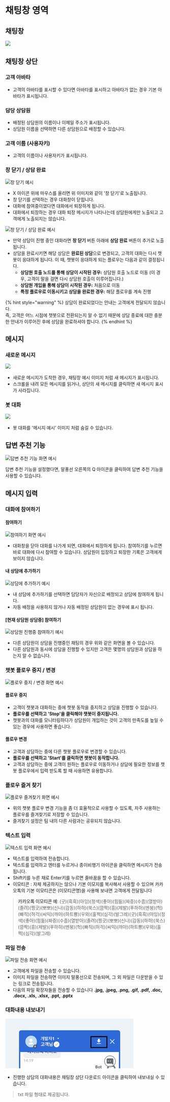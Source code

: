# 채팅창 영역

## 채팅창 <a id="chat-window"></a>

![](../../.gitbook/assets/openbeta_chat_%20%287%29.png)

## 채팅창 상단 <a id="chat-window-top"></a>

### 고객 아바타 <a id="enduser-avater"></a>

* 고객의 아바타를 표시할 수 있다면 아바타를 표시하고 아바타가 없는 경우 기본 아바타가 표시됩니다.

### 담당 상담원 <a id="assigned-agent"></a>

* 배정된 상담원의 이름이나 이메일 주소가 표시됩니다.
* 상담원 이름을 선택하면 다른 상담원으로 배정할 수 있습니다.

###  고객 이름 \(사용자키\) <a id="enduser-display-name"></a>

* 고객의 이름이나 사용자키가 표시됩니다.

### 창 닫기 / 상담 완료 <a id="close"></a>

![&#xCC3D; &#xB2EB;&#xAE30; &#xC608;&#xC2DC;](../../.gitbook/assets/openbeta_.png)

* X 아이콘 위에 마우스를 올리면 위 이미지와 같이 '창 닫기'로 노출됩니다.
* 창 닫기를 선택하는 경우 대화창이 닫힙니다.
* 대화에 참여중이었다면 대화에서 퇴장하게 됩니다.
* 대화에서 퇴장하는 경우 대화 퇴장 메시지가 나타나는데 상담원에게만 노출되고 고객에게 노출되지는 않습니다.

![&#xCC3D; &#xB2EB;&#xAE30; / &#xC0C1;&#xB2F4; &#xC644;&#xB8CC; &#xC608;&#xC2DC;](../../.gitbook/assets/openbeta_%20%282%29.png)

* 만약 상담이 진행 중인 대화라면 **창 닫기** 버튼 아래에 **상담 완료** 버튼이 추가로 노출됩니다.
* 상담을 완료시키면 해당 상담은 **완료된 상담**으로 변경되고, 고객의 대화는 다시 챗봇이 응대하게 됩니다. 이 때, 챗봇이 응대하게 되는 플로우는 다음과 같이 결정됩니다.
  * **상담원 호출 노드를 통해 상담이 시작된 경우:** 상담원 호출 노드로 이동  \(이 경우, 고객이 말을 걸면 다시 상담원 호출이 이루어집니다.\)
  * **상담원 개입을 통해 상담이 시작된 경우:** 처음으로 이동
  * **특정 플로우로 이동시키고 상담을 완료한 경우:** 해당 플로우를 계속 진행

{% hint style="warning" %}
상담이 완료되었다는 안내는 고객에게 전달되지 않습니다.  
즉, 고객은 어느 시점에 챗봇으로 전환되는지 알 수 없기 때문에 상담 종료에 대한 충분한 안내가 이루어진 후에 상담을 완료하셔야 합니다.
{% endhint %}

## 메시지 <a id="message"></a>

### 새로운 메시지 <a id="new-message"></a>

![](../../.gitbook/assets/openbeta_chat_.png)

* 새로운 메시지가 도착한 경우, 채팅창 예시 이미지 처럼 새 메시지가 표시됩니다.
* 스크롤을 내려 모든 메시지를 읽거나, 상단의 새 메시지를 클릭하면 새 메시지 표시가 사라집니다.

### 봇 대화 <a id="bot-conversation"></a>

![](../../.gitbook/assets/openbeta_chat_%20%2814%29.png)

* 봇 대화를 '메시지 예시' 이미지 처럼 숨길 수 있습니다.

## 답변 추천 기능 <a id="recommended-answer"></a>

![&#xB2F5;&#xBCC0; &#xCD94;&#xCC9C; &#xAE30;&#xB2A5; &#xD654;&#xBA74; &#xC608;&#xC2DC;](../../.gitbook/assets/openbeta_chat_%20%284%29.png)

답변 추천 기능을 설정했다면, 말풍선 오른쪽의 Q 아이콘을 클릭하여 답변 추천 기능을 사용할 수 있습니다.

## 메시지 입력 <a id="message-input"></a>

### 대화에 참여하기 <a id="join-chat"></a>

#### 참여하기 <a id="join"></a>

![&#xCC38;&#xC5EC;&#xD558;&#xAE30; &#xD654;&#xBA74; &#xC608;&#xC2DC;](../../.gitbook/assets/_.png)

* 대화창을 닫아 대화를 나가게 되면, 대화에서 퇴장하게 됩니다. 참여하기를 누르면 바로 대화에 다시 참여할 수 있습니다. 상담원이 입장하고 퇴장한 기록은 고객에게 보이지 않습니다.

#### 내 상담에 추가하기 <a id="add-conversation"></a>

![&#xC0C1;&#xB2F4;&#xC5D0; &#xCD94;&#xAC00;&#xD558;&#xAE30; &#xC608;&#xC2DC;](../../.gitbook/assets/_-_.png)

* 내 상담에 추가하기를 선택하면 담당자가 자신으로 배정되고 상담에 참여하게 됩니다.
* 자동 배정을 사용하지 않거나 자동 배정된 상담원이 없는 경우에 표시 됩니다.

#### \[현재 상담원 상담중\] 참여하기 <a id="join-other"></a>

![&#xC0C1;&#xB2F4;&#xC6D0; &#xC9C4;&#xD589;&#xC911; &#xCC38;&#xC5EC;&#xD558;&#xAE30; &#xC608;&#xC2DC;](../../.gitbook/assets/_-_%20%281%29.png)

* 다른 상담원이 상담을 진행중인 채팅의 경우 위와 같은 화면을 볼 수 있습니다.
* 다른 상담원과 동시에 상담을 진행할 수 있지만 고객은 몇명의 상담원과 상담을 하는지 알 수 없습니다.

### 챗봇 플로우 중지 / 변경 <a id="flow-start-stop"></a>

![&#xD50C;&#xB85C;&#xC6B0; &#xC911;&#xC9C0; / &#xBCC0;&#xACBD; &#xD654;&#xBA74; &#xC608;&#xC2DC;](../../.gitbook/assets/openbeta_chat_%20%2810%29.png)

#### 플로우 중지 <a id="stop-flow"></a>

* 고객이 챗봇과 대화하는 중에 챗봇 동작을 중지하고 상담을 진행할 수 있습니다.
* **플로우를 선택하고 'Stop'을 클릭해야 챗봇이 중지됩니다.**
* 챗봇과의 대화를 모니터링하다가 상담원이 개입하는 것이 고객의 만족도를 높일 수 있는 경우에 사용하면 좋습니다.

#### 플로우 변경 <a id="flow-change"></a>

* 고객과 상담하는 중에 다른 챗봇 플로우로 변경할 수 있습니다.
* **플로우를 선택하고 'Start'를 클릭하면 챗봇이 동작합니다.**
* 고객과 상담하는 중에 고객이 원하는 플로우로 이동하거나 상담에 필요한 정보를 챗봇 플로우에서 입력 받도록 할 때 사용하면 유용합니다.

### 플로우 즐겨 찾기 <a id="favorite-flow"></a>

![&#xD50C;&#xB85C;&#xC6B0; &#xC990;&#xACA8;&#xCC3E;&#xAE30; &#xD654;&#xBA74; &#xC608;&#xC2DC;](../../.gitbook/assets/openbeta_chat_-_%20%281%29.png)

* 위의 챗봇 플로우 변경 기능을 좀 더 효율적으로 사용할 수 있도록, 자주 사용하는 플로우를 즐겨찾기로 저장할 수 있습니다.
* 즐겨찾기 설정은 팀 내의 다른 사람과는 공유되지 않습니다.

### 텍스트 입력 <a id="text-input"></a>

![&#xD14D;&#xC2A4;&#xD2B8; &#xC785;&#xB825; &#xD654;&#xBA74; &#xC608;&#xC2DC;](../../.gitbook/assets/openbeta_chat_%20%282%29.png)

* 텍스트를 입력하여 전송합니다.
* 텍스트를 입력하고 엔터를 누르거나 종이비행기 아이콘을 클릭하면 메시지가 전송됩니다.
* Shift키를 누른 채로 Enter키를 누르면 줄바꿈을 할 수 있습니다.
* 이모티콘 : 자체 제공하지는 않으나 기본 이모지를 복사해서 사용할 수 있으며 카카오톡의 기본 이모티콘은 \(이모티콘명\)을 사용해 보내면 고객에게 전달됩니다

> **카카오톡 이모티콘 예**: \(굿\)\(흑흑\)\(아잉\)\(정색\)\(좋아\)\(힘듦\)\(짜증\)\(수줍\)\(열받아\)\(졸려\)\(찡긋\)\(뽀뽀\)\(신나\)\(감동\)\(하하\)\(쑥스\)\(깜짝\)\(흥\)\(제발\)\(푸하하\)\(멘붕\)\(헉\)\(빠직\)\(허걱\)\(씨익\)\(꺄아\)\(하트뿅\)\(우와\)\(훌쩍\)\(심각\)\(발그레\)\(굿\)\(흑흑\)\(아잉\)\(정색\)\(좋아\)\(힘듦\)\(짜증\)\(수줍\)\(열받아\)\(졸려\)\(찡긋\)\(뽀뽀\)\(신나\)\(감동\)\(하하\)\(쑥스\)\(깜짝\)\(흥\)\(제발\)\(푸하하\)\(멘붕\)\(헉\)\(빠직\)\(허걱\)\(씨익\)\(꺄아\)\(하트뿅\)\(우와\)\(훌쩍\)\(심각\)\(발그레\)

### 파일 전송 <a id="send-file"></a>

![&#xD30C;&#xC77C; &#xC804;&#xC1A1; &#xD654;&#xBA74; &#xC608;&#xC2DC;](../../.gitbook/assets/openbeta_chat_%20%2811%29.png)

* 고객에게 파일을 전송할 수 있습니다.
* 이미지 파일을 전송하면 이미지 말풍선으로 전송되며, 그 외 파일은 다운받을 수 있는 링크로 전송됩니다.
* 다음의 파일 확장자들을 전송할 수 있습니다 **.jpg, .jpeg, .png, .gif, .pdf, .doc, .docx, .xls, .xlsx, .ppt, .pptx**

### 대화내용 내보내기 <a id="export-conversation"></a>

![대화내용 내보내기 버튼](../../.gitbook/assets/chat_conversation_export.png)

* 진행한 상담의 대화내용은 채팅창 상단 다운로드 아이콘을 클릭하여 내보내실 수 있습니다.
> txt 파일 형태로 제공됩니다.
